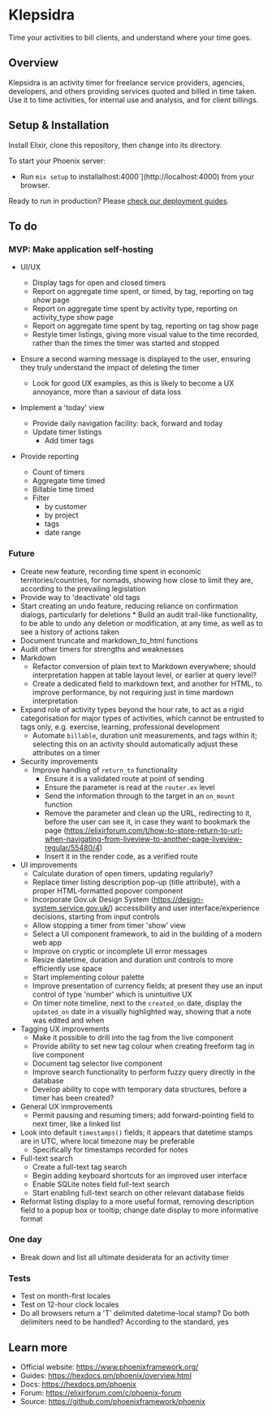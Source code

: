 # Klepsidra

Time your activities to bill clients, and understand where your time goes.

## Overview

Klepsidra is an activity timer for freelance service providers, agencies,
developers, and others providing services quoted and billed in time taken. Use
it to time activities, for internal use and analysis, and for client billings.

## Setup & Installation

Install Elixir, clone this repository, then change into its directory.

To start your Phoenix server:

* Run `mix setup` to installalhost:4000`](http://localhost:4000) from your browser.

Ready to run in production? Please [check our deployment
guides](https://hexdocs.pm/phoenix/deployment.html).

## To do

### MVP: Make application self-hosting

* UI/UX
  * Display tags for open and closed timers
  * Report on aggregate time spent, or timed, by tag, reporting on tag _show_
    page
  * Report on aggregate time spent by activity type, reporting on activity_type
    show page
  * Report on aggregate time spent by tag, reporting on tag show page
  * Restyle timer listings, giving more visual value to the time recorded,
    rather than the times the timer was started and stopped

* Ensure a second warning message is displayed to the user, ensuring
  they truly understand the impact of deleting the timer
  * Look for good UX examples, as this is likely to become a UX
    annoyance, more than a saviour of data loss

* Implement a 'today' view
  * Provide daily navigation facility: back, forward and today
  * Update timer listings
    * Add timer tags

* Provide reporting
  * Count of timers
  * Aggregate time timed
  * Billable time timed
  * Filter
    * by customer
    * by project
    * tags
    * date range


### Future

* Create new feature, recording time spent in economic territories/countries,
  for nomads, showing how close to limit they are, according to the prevailing
  legislation
* Provide way to 'deactivate' old tags
* Start creating an undo feature, reducing reliance on confirmation dialogs,
  particularly for deletions
      * Build an audit trail-like functionality, to be able to undo any deletion
        or modification, at any time, as well as to see a history of actions
        taken
* Document truncate and markdown_to_html functions
* Audit other timers for strengths and weaknesses
* Markdown
  * Refactor conversion of plain text to Markdown everywhere; should
    interpretation happen at table layout level, or earlier at query level?
  * Create a dedicated field to markdown text, and another for HTML, to improve
    performance, by not requiring just in time mardown interpretation
* Expand role of activity types beyond the hour rate, to act as a rigid
  categorisation for major types of activities, which cannot be entrusted to
  tags only, e.g. exercise, learning, professional development
  * Automate `billable`, duration unit measurements, and tags within it;
    selecting this on an activity should automatically adjust these attributes
    on a timer
* Security improvements
  * Improve handling of `return_to` functionality
    * Ensure it is a validated route at point of sending
    * Ensure the parameter is read at the `router.ex` level
    * Send the information through to the target in an `on_mount` function
    * Remove the parameter and clean up the URL, redirecting to it, before the
      user can see it, in case they want to bookmark the page
      (https://elixirforum.com/t/how-to-store-return-to-url-when-navigating-from-liveview-to-another-page-liveview-regular/55480/4)
    * Insert it in the render code, as a verified route
* UI improvements
  * Calculate duration of open timers, updating regularly?
  * Replace timer listing description pop-up (title attribute), with a proper
    HTML-formatted popover component
  * Incorporate Gov.uk Design System (https://design-system.service.gov.uk/)
    accessibility and user interface/experience decisions, starting from input
    controls
  * Allow stopping a timer from timer 'show' view
  * Select a UI component framework, to aid in the building of a modern web app
  * Improve on cryptic or incomplete UI error messages
  * Resize datetime, duration and duration unit controls to more efficiently use
    space
  * Start implementing colour palette
  * Improve presentation of currency fields; at present they use an input
    control of type 'number' which is unintuitive UX
  * On timer note timeline, next to the `created_on` date, display the
    `updated_on` date in a visually highlighted way, showing that a note was
    edited and when
* Tagging UX improvements
  * Make it possible to drill into the tag from the live component
  * Provide ability to set new tag colour when creating freeform tag in live
    component
  * Document tag selector live component
  * Improve search functionality to perform fuzzy query directly in the database
  * Develop ability to cope with temporary data structures, before a timer has
    been created?
* General UX inmprovements
  * Permit pausing and resuming timers; add forward-pointing field to next
    timer, like a linked list
* Look into default `timestamps()` fields; it appears that datetime stamps are
  in UTC, where local timezone may be preferable
  * Specifically for timestamps recorded for notes
* Full-text search
  * Create a full-text tag search
  * Begin adding keyboard shortcuts for an improved user interface
  * Enable SQLite notes field full-text search
  * Start enabling full-text search on other relevant database fields
* Reformat listing display to a more useful format, removing description field
  to a popup box or tooltip; change date display to more informative format

### One day

* Break down and list all ultimate desiderata for an activity timer

### Tests

* Test on month-first locales
* Test on 12-hour clock locales
* Do all browsers return a 'T' delimited datetime-local stamp? Do both delimiters need to be handled? According to the standard, yes

## Learn more

* Official website: https://www.phoenixframework.org/
* Guides: https://hexdocs.pm/phoenix/overview.html
* Docs: https://hexdocs.pm/phoenix
* Forum: https://elixirforum.com/c/phoenix-forum
* Source: https://github.com/phoenixframework/phoenix
